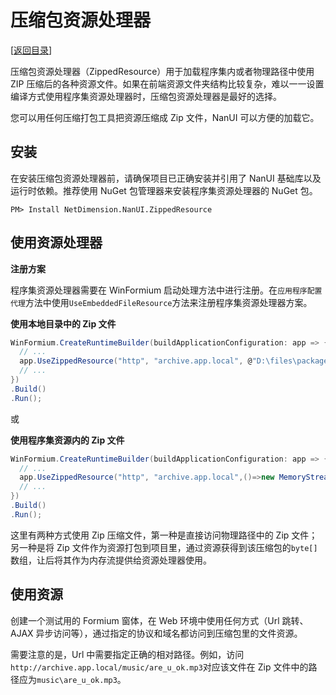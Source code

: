 # 压缩包资源处理器

[[返回目录](README.md)]

压缩包资源处理器（ZippedResource）用于加载程序集内或者物理路径中使用 ZIP 压缩后的各种资源文件。如果在前端资源文件夹结构比较复杂，难以一一设置编译方式使用程序集资源处理器时，压缩包资源处理器是最好的选择。

您可以用任何压缩打包工具把资源压缩成 Zip 文件，NanUI 可以方便的加载它。

## 安装

在安装压缩包资源处理器前，请确保项目已正确安装并引用了 NanUI 基础库以及运行时依赖。推荐使用 NuGet 包管理器来安装程序集资源处理器的 NuGet 包。

```
PM> Install NetDimension.NanUI.ZippedResource
```

## 使用资源处理器

**注册方案**

程序集资源处理器需要在 WinFormium 启动处理方法中进行注册。在`应用程序配置代理`方法中使用`UseEmbeddedFileResource`方法来注册程序集资源处理器方案。

**使用本地目录中的 Zip 文件**

```csharp
WinFormium.CreateRuntimeBuilder(buildApplicationConfiguration: app => {
  // ...
  app.UseZippedResource("http", "archive.app.local", @"D:\files\package.zip");
  // ...
})
.Build()
.Run();

```

或

**使用程序集资源内的 Zip 文件**

```csharp
WinFormium.CreateRuntimeBuilder(buildApplicationConfiguration: app => {
  // ...
  app.UseZippedResource("http", "archive.app.local",()=>new MemoryStream(Properties.Resources.ZippedFile));
  // ...
})
.Build()
.Run();
```

这里有两种方式使用 Zip 压缩文件，第一种是直接访问物理路径中的 Zip 文件；另一种是将 Zip 文件作为资源打包到项目里，通过资源获得到该压缩包的`byte[]`数组，让后将其作为内存流提供给资源处理器使用。

## 使用资源

创建一个测试用的 Formium 窗体，在 Web 环境中使用任何方式（Url 跳转、AJAX 异步访问等），通过指定的协议和域名都访问到压缩包里的文件资源。

需要注意的是，Url 中需要指定正确的相对路径。例如，访问`http://archive.app.local/music/are_u_ok.mp3`对应该文件在 Zip 文件中的路径应为`music\are_u_ok.mp3`。
